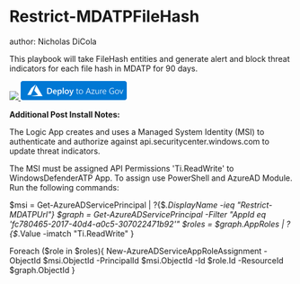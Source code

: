 # Restrict-MDATPFileHash
author: Nicholas DiCola

This playbook will take FileHash entities and generate alert and block threat indicators for each file hash in MDATP for 90 days.

<a href="https://portal.azure.com/#create/Microsoft.Template/uri/https%3A%2F%2Fraw.githubusercontent.com%2FAzure%2FAzure-Sentinel%2Fmaster%2FPlaybooks%2FRestrict-MDATPFileHash%2Fazuredeploy.json" target="_blank">
    <img src="http://azuredeploy.net/deploybutton.png"/>
</a>
<a href="https://portal.azure.us/#create/Microsoft.Template/uri/https%3A%2F%2Fraw.githubusercontent.com%2FAzure%2FAzure-Sentinel%2Fmaster%2FPlaybooks%2FRestrict-MDATPFileHash%2Fazuredeploy.json" target="_blank">
<img src="https://raw.githubusercontent.com/Azure/azure-quickstart-templates/master/1-CONTRIBUTION-GUIDE/images/deploytoazuregov.png"/>
</a>

**Additional Post Install Notes:**

The Logic App creates and uses a Managed System Identity (MSI) to authenticate and authorize against api.securitycenter.windows.com to update threat indicators.

The MSI must be assigned API Permissions 'Ti.ReadWrite' to WindowsDefenderATP App. To assign use PowerShell and AzureAD Module. Run the following commands:

$msi = Get-AzureADServicePrincipal | ?{$_.DisplayName -ieq "Restrict-MDATPUrl"}
$graph = Get-AzureADServicePrincipal -Filter "AppId eq 'fc780465-2017-40d4-a0c5-307022471b92'"
$roles = $graph.AppRoles | ?{$_.Value -imatch "Ti.ReadWrite" }

Foreach ($role in $roles){
New-AzureADServiceAppRoleAssignment -ObjectId $msi.ObjectId -PrincipalId $msi.ObjectId -Id $role.Id -ResourceId $graph.ObjectId
}